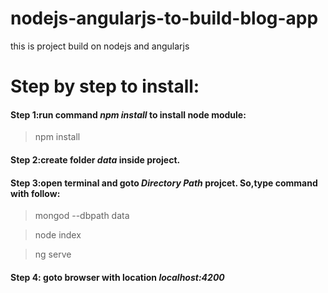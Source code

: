 # nodejs-angularjs-to-build-blog-app
this is project build on nodejs and angularjs

# Step by step to install:
#### Step 1:run command _npm install_ to install node module:
> npm install

#### Step 2:create folder _data_ inside project.


#### Step 3:open terminal and goto _Directory Path_ projcet. So,type command with follow:
> mongod --dbpath data

> node index

> ng serve

#### Step 4: goto browser with location _localhost:4200_
